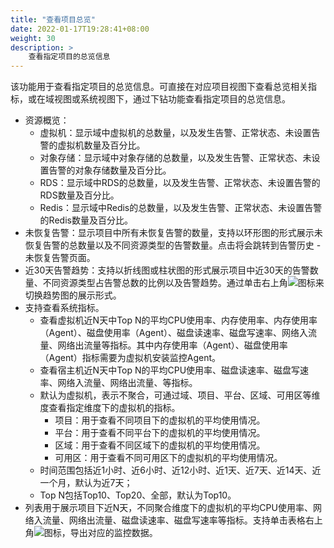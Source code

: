 ```yaml
---
title: "查看项目总览"
date: 2022-01-17T19:28:41+08:00
weight: 30
description: >
    查看指定项目的总览信息
---
```


该功能用于查看指定项目的总览信息。可直接在对应项目视图下查看总览相关指标，或在域视图或系统视图下，通过下钻功能查看指定项目的总览信息。


- 资源概览：
    - 虚拟机：显示域中虚拟机的总数量，以及发生告警、正常状态、未设置告警的虚拟机数量及百分比。
    - 对象存储：显示域中对象存储的总数量，以及发生告警、正常状态、未设置告警的对象存储数量及百分比。
    - RDS：显示域中RDS的总数量，以及发生告警、正常状态、未设置告警的RDS数量及百分比。
    - Redis：显示域中Redis的总数量，以及发生告警、正常状态、未设置告警的Redis数量及百分比。
- 未恢复告警：显示项目中所有未恢复告警的数量，支持以环形图的形式展示未恢复告警的总数量以及不同资源类型的告警数量。点击将会跳转到告警历史 - 未恢复告警页面。
- 近30天告警趋势：支持以折线图或柱状图的形式展示项目中近30天的告警数量、不同资源类型占告警总数的比例以及告警趋势。通过单击右上角![](../../../images/switch.png)图标来切换趋势图的展示形式。
- 支持查看系统指标。
    - 查看虚拟机近N天中Top N的平均CPU使用率、内存使用率、内存使用率（Agent）、磁盘使用率（Agent）、磁盘读速率、磁盘写速率、网络入流量、网络出流量等指标。其中内存使用率（Agent）、磁盘使用率（Agent）指标需要为虚拟机安装监控Agent。
    - 查看宿主机近N天中Top N的平均CPU使用率、磁盘读速率、磁盘写速率、网络入流量、网络出流量、等指标。
    - 默认为虚拟机，表示不聚合，可通过域、项目、平台、区域、可用区等维度查看指定维度下的虚拟机的指标。
        - 项目：用于查看不同项目下的虚拟机的平均使用情况。
        - 平台：用于查看不同平台下的虚拟机的平均使用情况。
        - 区域：用于查看不同区域下的虚拟机的平均使用情况。
        - 可用区：用于查看不同可用区下的虚拟机的平均使用情况。
    - 时间范围包括近1小时、近6小时、近12小时、近1天、近7天、近14天、近一个月，默认为近7天；
    - Top N包括Top10、Top20、全部，默认为Top10。
- 列表用于展示项目下近N天，不同聚合维度下的虚拟机的平均CPU使用率、网络入流量、网络出流量、磁盘读速率、磁盘写速率等指标。支持单击表格右上角![](../../../../images/download.png)图标，导出对应的监控数据。


